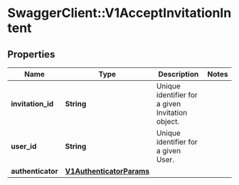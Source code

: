 # SwaggerClient::V1AcceptInvitationIntent

## Properties
Name | Type | Description | Notes
------------ | ------------- | ------------- | -------------
**invitation_id** | **String** | Unique identifier for a given Invitation object. | 
**user_id** | **String** | Unique identifier for a given User. | 
**authenticator** | [**V1AuthenticatorParams**](V1AuthenticatorParams.md) |  | 

